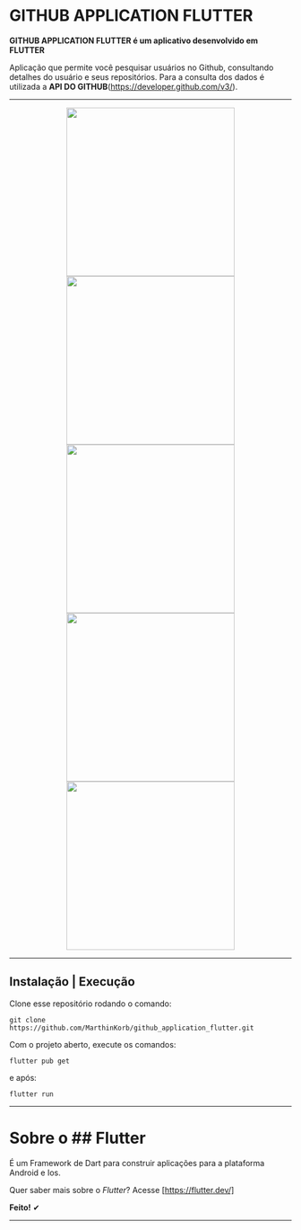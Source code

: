 # GITHUB APPLICATION FLUTTER

**GITHUB APPLICATION FLUTTER é um aplicativo desenvolvido em FLUTTER**

Aplicação que permite você pesquisar usuários no Github, consultando detalhes do usuário e seus repositórios.
Para a consulta dos dados é utilizada a **API DO GITHUB**(https://developer.github.com/v3/).

---

<p align="center" border-radius="4px">
<img src=".github/exp1.png" width=300">
<img src=".github/exp2.png" width=300">
<img src=".github/exp3.png" width=300">
<img src=".github/exp4.png" width=300">
<img src=".github/exp5.png" width=300">
</p>

---

## Instalação | Execução

Clone esse repositório rodando o comando:

    git clone https://github.com/MarthinKorb/github_application_flutter.git

Com o projeto aberto, execute os comandos:

    flutter pub get

e após:

    flutter run

---

# Sobre o ## Flutter

É um Framework de Dart para construir aplicações para a plataforma Android e Ios.

Quer saber mais sobre o _Flutter_? Acesse [https://flutter.dev/]

**Feito!** ✔

---
